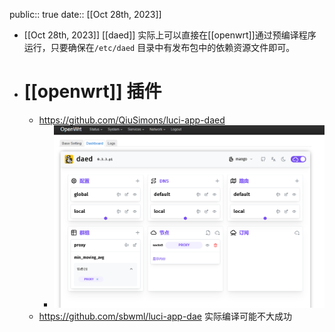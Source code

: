 public:: true
date:: [[Oct 28th, 2023]]

- [[Oct 28th, 2023]] [[daed]] 实际上可以直接在[[openwrt]]通过预编译程序运行，只要确保在`/etc/daed` 目录中有发布包中的依赖资源文件即可。
- # [[openwrt]] 插件
	- https://github.com/QiuSimons/luci-app-daed
		- ![image.png](../assets/image_1693154715510_0.png)
	- https://github.com/sbwml/luci-app-dae 实际编译可能不大成功